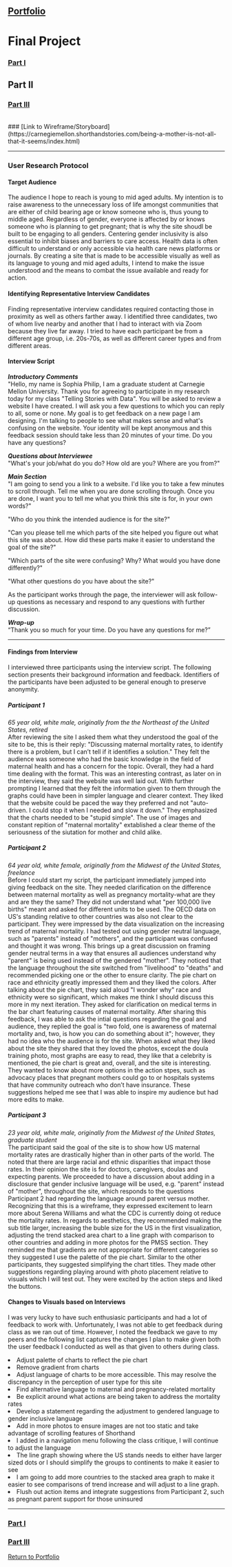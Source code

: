 ## [Portfolio](https://svp893.github.io/Philip-Portfolio/)

# Final Project

### [Part I](https://svp893.github.io/Philip-Portfolio/final_project_SophiaPhilip.html)
## Part II
### [Part III](https://svp893.github.io/Philip-Portfolio/PartIII.html)
<br>
### [Link to Wireframe/Storyboard](https://carnegiemellon.shorthandstories.com/being-a-mother-is-not-all-that-it-seems/index.html)

------------------------------------------

### User Research Protocol
#### Target Audience
The audience I hope to reach is young to mid aged adults. My intention is to raise awareness to the unnecessary loss of life amongst communities that are either of child bearing age or know someone who is, thus young to middle aged. Regardless of gender, everyone is affected by or knows someone who is planning to get pregnant; that is why the site shoudl be built to be engaging to all genders. Centering gender inclusivity is also essential to inhibit biases and barriers to care access. Health data is often difficult to understand or only accessible via health care news platforms or journals. By creating a site that is made to be accessible visually as well as its language to young and mid aged adults, I intend to make the issue understood and the means to combat the issue available and ready for action. 

#### Identifying Representative Interview Candidates
Finding representative interview candidates required contacting those in proximity as well as others farther away. I identified three candidates, two of whom live nearby and another that I had to interact with via Zoom because they live far away. I tried to have each participant be from a different age group, i.e. 20s-70s, as well as different career types and from different areas.  

#### Interview Script
***Introductory Comments***
<br> 
"Hello, my name is Sophia Philip, I am a graduate student at Carnegie Mellon University. Thank you for agreeing to participate in my research today for my class "Telling Stories with Data". You will be asked to review a website I have created. I will ask you a few questions to which you can reply to all, some or none. My goal is to get feedback on a new page I am designing. I'm talking to people to see what makes sense and what's confusing on the website. Your identity will be kept anonymous and this feedback session should take less than 20 minutes of your time. Do you have any questions?

***Questions about Interviewee***
<br>
"What's your job/what do you do? How old are you? Where are you from?"

***Main Section***
<br>
"I am going to send you a link to a website. I'd like you to take a few minutes to scroll through. Tell me when you are done scrolling through. Once you are done, I want you to tell me what you think this site is for, in your own words?"

"Who do you think the intended audience is for the site?"

"Can you please tell me which parts of the site helped you figure out what this site was about. How did these parts make it easier to understand the goal of the site?"

"Which parts of the site were confusing? Why? What would you have done differently?"

"What other questions do you have about the site?"

As the participant works through the page, the interviewer will ask follow-up questions as necessary and respond to any questions with further discussion.

***Wrap-up***
<br>
“Thank you so much for your time. Do you have any questions for me?”

-------------------------------------------

#### Findings from Interview 

I interviewed three participants using the interview script. The following section presents their background information and feedback. Identifiers of the participants have been adjusted to be general enough to preserve anonymity.
<br>
##### Participant 1 
*65 year old, white male, originally from the the Northeast of the United States, retired*
<br>
After reviewing the site I asked them what they understood the goal of the site to be, this is their reply: "Discussing maternal mortality rates, to identify there is a problem, but I can’t tell if it identifies a solution." They felt the audience was someone who had the basic knowledge in the field of maternal health and has a concern for the topic. Overall, they had a hard time dealing with the format. This was an interesting contrast, as later on in the interview, they said the website was well laid out. With further prompting I learned that they felt the information given to them through the graphs could have been in simpler language and clearer context. They liked that the website could be paced the way they preferred and not "auto-driven. I could stop it when I needed and slow it down." They emphasized that the charts needed to be "stupid simple". The use of images and constant repition of "maternal mortality" extablished a clear theme of the seriousness of the siutation for mother and child alike. 
<br>
##### Participant 2
*64 year old, white female, originally from the Midwest of the United States, freelance*
<br>
Before I could start my script, the participant immediately jumped into giving feedback on the site. They needed clarification on the difference between maternal mortality as well as pregnancy mortality-what are they and are they the same? They did not understand what "per 100,000 live births" meant and asked for different units to be used. The OECD data on US's standing relative to other countries was also not clear to the participant. They were impressed by the data visualization on the increasing trend of maternal mortality. I had tested out using gender neutral language, such as "parents" instead of "mothers", and the participant was confused and thought it was wrong. This brings up a great discussion on framing gender neutral terms in a way that ensures all audiences understand why "parent" is being used instead of the gendered "mother". They noticed that the language throughout the site switched from "livelihood" to "deaths" and recommended picking one or the other to ensure clarity. The pie chart on race and ethnicity greatly impressed them and they liked the colors. After talking about the pie chart, they said aloud "I wonder why" race and ethnicity were so significant, which makes me think I should discuss this more in my next iteration. They asked for clarification on medical terms in the bar chart featuring causes of maternal mortality. After sharing this feedback, I was able to ask the intial questions regarding the goal and audience, they replied the goal is "two fold, one is awareness of maternal mortality and, two, is how you can do something about it"; however, they had no idea who the audience is for the site. When asked what they liked about the site they shared that they loved the photos, except the doula training photo, most graphs are easy to read, they like that a celebrity is mentioned, the pie chart is great and, overall, and the site is interesting. They wanted to know about more options in the action stpes, such as advocacy places that pregnant mothers could go to or hospitals systems that have community outreach who don’t have insurance. These suggestions helped me see that I was able to inspire my audience but had more edits to make.

##### Participant 3
*23 year old, white male, originally from the Midwest of the United States, graduate student*
<br>
The participant said the goal of the site is to show how US maternal mortality rates are drastically higher than in other parts of the world. The noted that there are large racial and ethnic disparities that impact those rates. In their opinion the site is for doctors, caregivers, doulas and expecting parents. We proceeded to have a discussion about adding in a disclosure that gender inclusive language will be used, e.g. "parent" instead of "mother", throughout the site, which responds to the questions Participant 2 had regarding the language around parent versus mother. Recognizing that this is a wireframe, they expressed excitement to learn more about Serena Williams and what the CDC is currently doing ot reduce the mortality rates. In regards to aesthetics, they recommended making the sub title larger, increasing the buble size for the US in the first visualization, adjusting the trend stacked area chart to a line graph with comparison to other countries and adding in more photos for the PMSS section. They reminded me that gradients are not appropriate for different categories so they suggested I use the palette of the pie chart. Similar to the other participants, they suggested simplifying the chart titles. They made other suggestions regarding playing around with photo placement relative to visuals which I will test out. They were excited by the action steps and liked the buttons. 
<br>
#### Changes to Visuals based on Interviews 

I was very lucky to have such enthusiasic participants and had a lot of feedback to work with. Unfortunately, I was not able to get feedback during class as we ran out of time. However, I noted the feedback we gave to my peers and the following list captures the changes I plan to make given both the user feedback I conducted as well as that given to others during class. 
<br>
<li> Adjust palette of charts to reflect the pie chart</li>
<li> Remove gradient from charts </li>
<li> Adjust language of charts to be more accessible. This may resolve the discrepancy in the perception of user type for this site </li>
<li> Find alternative language to maternal and pregnancy-related mortality </li>
<li> Be explicit around what actions are being taken to address the mortality rates </li>
<li> Develop a statement regarding the adjustment to gendered language to gender inclusive language </li>
<li> Add in more photos to ensure images are not too static and take advantage of scrolling features of Shorthand </li>
<li> I added in a navigation menu following the class critique, I will continue to adjust the language </li>
<li> The line graph showing where the US stands needs to either have larger sized dots or I should simplify the groups to continents to make it easier to see </li>
<li> I am going to add more countries to the stacked area graph to make it easier to see comparisons of trend increase and will adjust to a line graph. </li>
<li> Flush out action items and integrate suggestions from Participant 2, such as pregnant parent support for those uninsured </li>

----------------------------------------------------------------

### [Part I](https://svp893.github.io/Philip-Portfolio/final_project_SophiaPhilip.html)
### [Part III](https://svp893.github.io/Philip-Portfolio/PartIII.html)
[Return to Portfolio](https://svp893.github.io/Philip-Portfolio/)
